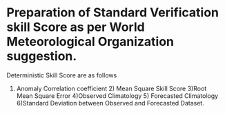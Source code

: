# Preparation of Standard Verification skill Score as per World Meteorological Organization suggestion.
Deterministic Skill Score are as follows
1) Anomaly Correlation coefficient 2) Mean Square Skill Score 3)Root Mean Square Error 4)Observed Climatology 5) Forecasted Climatology 6)Standard Deviation between Observed and Forecasted Dataset.

